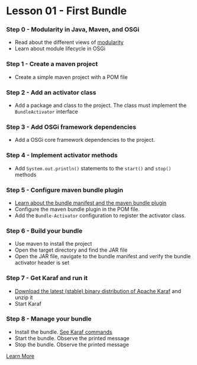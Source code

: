 # Lesson 01 - First Bundle

### Step 0 - Modularity in Java, Maven, and OSGi
- Read about the different views of [modularity](bundles-overview.md)
- Learn about module lifecycle in OSGi

### Step 1 - Create a maven project
- Create a simple maven project with a POM file

### Step 2 - Add an activator class
- Add a package and class to the project. The class must implement the  `BundleActivator` interface

### Step 3 - Add OSGi framework dependencies
- Add a OSGi core framework dependencies to the project.

### Step 4 - Implement activator methods
- Add `System.out.println()` statements to the `start()` and `stop()` methods

### Step 5 - Configure maven bundle plugin
- [Learn about the bundle manifest and the maven bundle plugin](building-bundles.md) 
- Configure the maven bundle plugin in the POM file.
- Add the `Bundle-Activator` configuration to register the activator class.

### Step 6 - Build your bundle
- Use maven to install the project
- Open the target directory and find the JAR file
- Open the JAR file, navigate to the bundle manifest and verify the bundle activator header is set

### Step 7 - Get Karaf and run it
- [Download the latest (stable) binary distribution of Apache Karaf](http://karaf.apache.org/download.html) and unzip it
- Start Karaf

### Step 8 - Manage your bundle

- Install the bundle. [See Karaf commands](karaf-commands.md)
- Start the bundle. Observe the printed message
- Stop the bundle. Observe the printed message

[Learn More](https://www.osgi.org/developer/architecture)
